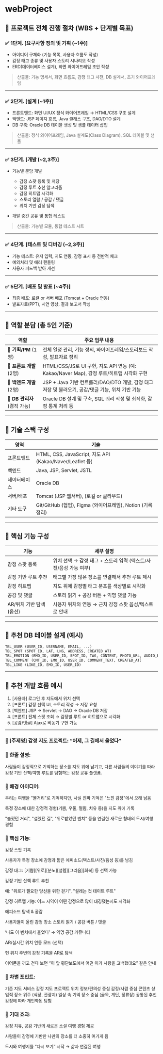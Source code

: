 # webProject

## 📅 프로젝트 전체 진행 절차 (WBS + 단계별 목표)

### ✅ 1단계. \[요구사항 정의 및 기획 (\~1주)]

* 아이디어 구체화 (기능 목록, 사용자 흐름도 작성)
* 감정 태그 종류 및 사용자 스토리 시나리오 작성
* ERD(데이터베이스 설계), 화면 와이어프레임 초안 작성

> 산출물: 기능 명세서, 화면 흐름도, 감정 태그 사전, DB 설계서, 초기 와이어프레임

---

### ✅ 2단계. \[설계 (\~1주)]

* 프론트엔드: 화면 UI/UX 정식 와이어프레임 → HTML/CSS 구조 설계
* 백엔드: JSP 페이지 흐름, Java 클래스 구조, DAO/DTO 설계
* DB 구축: Oracle DB 테이블 생성 및 샘플 데이터 삽입

> 산출물: 정식 와이어프레임, Java 설계도(Class Diagram), SQL 테이블 및 샘플

---

### ✅ 3단계. \[개발 (~2,3주)]

* 기능별 분담 개발

  * 감정 스팟 등록 및 저장
  * 감정 루트 추천 알고리즘
  * 감정 히트맵 시각화
  * 스토리 열람 / 공감 / 댓글
  * 위치 기반 감정 탐색
* 개발 중간 공유 및 통합 테스트

> 산출물: 기능별 모듈, 통합 테스트 시트

---

### ✅ 4단계. \[테스트 및 디버깅 (\~2,3주)]

* 기능 테스트: 유저 입력, 지도 연동, 감정 표시 등 전반적 체크
* 예외처리 및 에러 핸들링
* 사용자 피드백 받아 개선

---

### ✅ 5단계. \[배포 및 발표 (\~4주)]

* 최종 배포: 로컬 or 서버 배포 (Tomcat + Oracle 연동)
* 발표자료(PPT), 시연 영상, 결과 보고서 작성

---

## 👥 역할 분담 (총 5인 기준)

| 역할                    | 주요 업무 내용                                                             |
| --------------------- | -------------------------------------------------------------------- |
| 🔸 **기획/PM** (1명)     | 전체 일정 관리, 기능 정의, 와이어프레임/스토리보드 작성, 발표자료 정리                            |
| 🔸 **프론트 개발** (2명)    | HTML/CSS/JS로 UI 구현, 지도 API 연동 (예: Kakao/Naver Map), 감정 루트/히트맵 시각화 구현 |
| 🔸 **백엔드 개발** (2명)    | JSP + Java 기반 컨트롤러/DAO/DTO 개발, 감정 태그 저장 및 불러오기, 공감/댓글 기능, 위치 기반 기능   |
| 🔸 **DB 관리자** (겸직 가능) | Oracle DB 설계 및 구축, SQL 쿼리 작성 및 최적화, 감정 통계 처리 등                       |

---

## 🧱 기술 스택 구성

| 영역     | 기술                                                    |
| ------ | ----------------------------------------------------- |
| 프론트엔드  | HTML, CSS, JavaScript, 지도 API (Kakao/Naver/Leaflet 등) |
| 백엔드    | Java, JSP, Servlet, JSTL                              |
| 데이터베이스 | Oracle DB                                             |
| 서버/배포  | Tomcat (JSP 웹서버), (로컬 or 클라우드)                        |
| 기타 도구  | Git/GitHub (협업), Figma (와이어프레임), Notion (기록 정리)       |

---

## 🧩 핵심 기능 구성

| 기능               | 세부 설명                                    |
| ---------------- | ---------------------------------------- |
| 감정 스팟 등록         | 위치 선택 → 감정 태그 + 스토리 입력 (텍스트/사진/음성 가능 여부) |
| 감정 기반 루트 추천      | 태그별 가장 많은 장소를 연결해서 추천 루트 제시              |
| 감정 히트맵           | 지도 위에 감정별 태그 분포를 색상별로 시각화                |
| 공감 및 댓글          | 스토리 읽기 + 공감 버튼 + 익명 댓글 가능                |
| AR/위치 기반 탐색 (옵션) | 사용자 위치와 연동 → 근처 감정 스팟 음성/텍스트로 안내         |

---

## 📌 추천 DB 테이블 설계 (예시)

```sql
TBL_USER (USER_ID, USERNAME, EMAIL, ...)
TBL_SPOT (SPOT_ID, LAT, LNG, ADDRESS, CREATED_AT)
TBL_EMOTION (EMO_ID, USER_ID, SPOT_ID, TAG, CONTENT, PHOTO_URL, AUDIO_URL, CREATED_AT)
TBL_COMMENT (CMT_ID, EMO_ID, USER_ID, COMMENT_TEXT, CREATED_AT)
TBL_LIKE (LIKE_ID, EMO_ID, USER_ID)
```

---

## 🔄 추천 개발 흐름 예시

1. \[사용자] 로그인 후 지도에서 위치 선택
2. \[프론트] 감정 선택 UI, 스토리 작성 → 저장 요청
3. \[백엔드] JSP → Servlet → DAO → Oracle DB 저장
4. \[프론트] 전체 스팟 조회 → 감정별 루트 or 히트맵으로 시각화
5. \[공감/댓글] Ajax로 비동기 구현 가능


---

### 🧠 [주제명] 감정 지도 프로젝트: “어제, 그 길에서 울었다”
### 🔸 한줄 설명:
 사람들이 감정적으로 기억하는 장소를 지도 위에 남기고,
 다른 사람들의 이야기를 따라 감정 기반 산책/여행 루트를 탐험하는 감정 공유 플랫폼.

### 🔹 배경 아이디어:
 우리는 여행을 "볼거리"로 기억하지만, 사실 진짜 기억은 "느낀 감정"에서 오래 남음

 특정 장소에 대한 감정적 경험(기쁨, 우울, 떨림, 치유 등)을 지도 위에 기록

 "슬펐던 거리", "설렜던 길", "위로받았던 벤치" 등을 연결한 새로운 형태의 도시/여행 경험

### 🔹 핵심 기능:
 감정 스팟 기록

 사용자가 특정 장소에 감정과 짧은 에피소드(텍스트/사진/음성 등)를 남김

 감정 태그: [기쁨][위로][분노][설렘][그리움][회복] 등 선택 가능

 감정 기반 산책 루트 추천

 예: "위로가 필요한 당신을 위한 걷기", "설레는 첫 데이트 루트"

 감정 히트맵 기능: 어느 지역이 어떤 감정으로 많이 태깅됐는지도 시각화

 에피소드 탐색 & 공감

 사용자들이 올린 감정 장소 스토리 읽기 / 공감 버튼 / 댓글

 ‘나도 이 벤치에서 울었다’ → 익명 공감 커뮤니티

 AR/실시간 위치 연동 모드 (선택)

 현 위치 주변의 감정 기록을 AR로 탐색

 이어폰을 끼고 걷다 보면 “이 앞 횡단보도에서 어떤 이가 사랑을 고백했대요” 같은 안내

### 🔹 차별 포인트:
 기존 지도 서비스   감정 지도 프로젝트
 위치 정보/편의성 중심   감정/사람 중심 콘텐츠
 상업적 장소 위주 (식당, 관광지)   일상 속 기억 장소 중심 (골목, 계단, 정류장)
 공통된 추천   감정에 따라 개인화된 탐험

### 🔹 기대 효과:
 감정 치유, 공감 기반의 새로운 소셜 여행 경험 제공

 사람들이 감정에 기반한 나만의 장소를 더 소중히 여기게 됨

 도시와 여행지를 “다시 보기” 시작 → 삶과 연결된 여행
